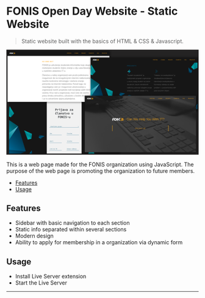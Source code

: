 # FONIS Open Day Website - Static Website

> Static website built with the basics of HTML & CSS & Javascript.

<img src="./img/screens.png">

This is a web page made for the FONIS organization using JavaScript. The purpose of the web page is promoting the organization to future members.

<!-- toc -->

- [Features](#features)
- [Usage](#usage)

<!-- tocstop -->

## Features

- Sidebar with basic navigation to each section
- Static info separated within several sections
- Modern design
- Ability to apply for membership in a organization via dynamic form

## Usage

- Install Live Server extension
- Start the Live Server

---
